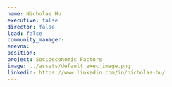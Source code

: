 ```yaml
---
name: Nicholas Hu
executive: false
director: false
lead: false
community_manager:   
erevna:
position:  
project: Socioeconomic Factors
image: ../assets/default_exec_image.png
linkedin: https://www.linkedin.com/in/nicholas-hu/
---
```

